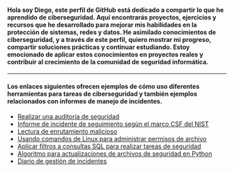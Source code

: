 

<!---
.
--->
#### Hola soy Diego, este perfil de GitHub está dedicado a compartir lo que he aprendido de ciberseguridad. Aquí encontrarás proyectos, ejercicios y recursos que he desarrollado para mejorar mis habilidades en la protección de sistemas, redes y datos. He asimilado conocimientos de ciberseguridad, y a través de este perfil, quiero mostrar mi progreso, compartir soluciones prácticas y continuar estudiando. Estoy emocionado de aplicar estos conocimientos en proyectos reales y contribuir al crecimiento de la comunidad de seguridad informática.
---

#### Los enlaces siguientes ofrecen ejemplos de cómo uso diferentes herramientas para tareas de ciberseguridad y también ejemplos relacionados con informes de manejo de incidentes.

- [Realizar una auditoría de seguridad](/docs/realizar_auditoria.md)
- [Informe de incidente de seguimiento según el marco CSF del NIST](/docs/uso_marco_CSF.md)
- [Lectura de enrutamiento malicioso](/docs/lectura_enrutamiento.md)
- [Usando comandos de Linux para administrar permisos de archivo](/docs/permisos_linux.md)
- [Aplicar filtros a consultas SQL para realizar tareas de seguridad](/docs/filtros_consultas_sql.md)
- [Algoritmo para actualizaciones de archivos de seguridad en Python](/docs/actualizacion_con_python.md)
- [Diario de gestión de incidentes](/docs/diario_incidentes.md)

